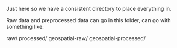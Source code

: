 Just here so we have a consistent directory to place everything in.

Raw data and preprocessed data can go in this folder, can go with something
like:

raw/
processed/
geospatial-raw/
geospatial-processed/
